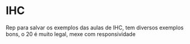 # IHC
Rep para salvar os exemplos das aulas de IHC, tem diversos exemplos bons, o 20 é muito legal, mexe com responsividade
